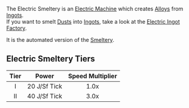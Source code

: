The Electric Smeltery is an [Electric Machine](https://github.com/Slimefun/Slimefun4/wiki/Electric-Machines) which creates [Alloys](https://github.com/Slimefun/Slimefun4/wiki/Ingots#Alloys) from [Ingots](https://github.com/Slimefun/Slimefun4/wiki/Ingots).  
If you want to smelt [Dusts](https://github.com/Slimefun/Slimefun4/wiki/Dusts) into [Ingots](https://github.com/Slimefun/Slimefun4/wiki/Ingots), take a look at the [Electric Ingot Factory](https://github.com/Slimefun/Slimefun4/wiki/Electric-Ingot-Factory).

It is the automated version of the [Smeltery](https://github.com/Slimefun/Slimefun4/wiki/Smeltery).

## Electric Smeltery Tiers

| Tier | Power  | Speed Multiplier |
| :--: | :----: | :--------------: |
| I    | 20 J/Sf Tick | 1.0x             |
| II   | 40 J/Sf Tick | 3.0x             |